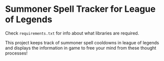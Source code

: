 # Summoner Spell Tracker for League of Legends

Check `requirements.txt` for info about what libraries are required.

This project keeps track of summoner spell cooldowns in league of legends and displays the information in game to free your mind from these thought processes!
